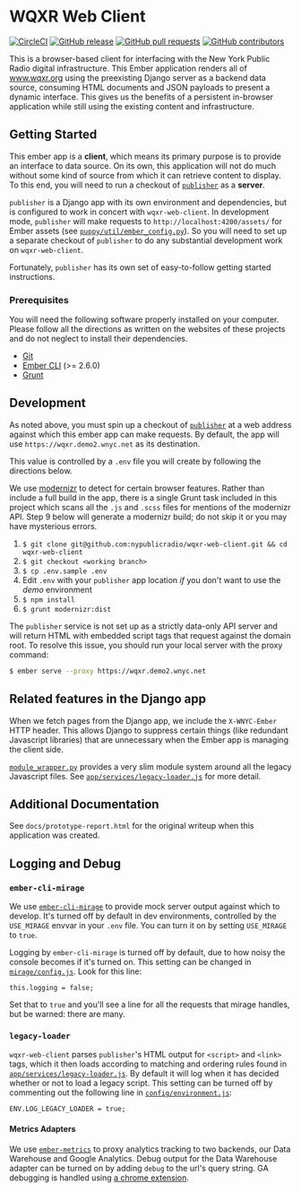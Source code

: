 # WQXR Web Client
[![CircleCI](https://img.shields.io/circleci/token/79cbe978f67ba6a90a048146da6f513d8001997a/project/github/nypublicradio/wqxr-web-client/main.svg?style=flat-square)](https://circleci.com/gh/nypublicradio/wqxr-web-client/tree/main) [![GitHub release](https://img.shields.io/github/release/nypublicradio/wqxr-web-client.svg?style=flat-square)](https://github.com/nypublicradio/wqxr-web-client/releases/latest) [![GitHub pull requests](https://img.shields.io/github/issues-pr/nypublicradio/wqxr-web-client.svg?style=flat-square)](https://github.com/nypublicradio/wqxr-web-client/pulls) [![GitHub contributors](https://img.shields.io/github/contributors/nypublicradio/wqxr-web-client.svg?style=flat-square)](https://github.com/nypublicradio/wqxr-web-client/graphs/contributors) 

This is a browser-based client for interfacing with the New York Public Radio digital infrastructure.  This Ember application renders all of www.wqxr.org using the preexisting Django server as a backend data source, consuming HTML documents and JSON payloads to present a dynamic interface. This gives us the benefits of a persistent in-browser application while still using the existing content and infrastructure.

## Getting Started

This ember app is a **client**, which means its primary purpose is to provide an interface to data source. On its own, this application will not do much without some kind of source from which it can retrieve content to display. To this end, you will need to run a checkout of [`publisher`](https://github.com/nypublicradio/publisher) as a **server**.

`publisher` is a Django app with its own environment and dependencies, but is configured to work in concert with `wqxr-web-client`. In development mode, `publisher` will make requests to `http://localhost:4200/assets/` for Ember assets (see [`puppy/util/ember_config.py`](https://github.com/nypublicradio/publisher/blob/master/puppy/util/ember_config.py)). So you will need to set up a separate checkout of `publisher` to do any substantial development work on `wqxr-web-client`.

Fortunately, `publisher` has its own set of easy-to-follow getting started instructions.

### Prerequisites

You will need the following software properly installed on your computer. Please follow all the directions as written on the websites of these projects and do not neglect to install their dependencies.

* [Git](http://git-scm.com/downloads)
* [Ember CLI](https://ember-cli.com/user-guide/#getting-started) (>= 2.6.0)
* [Grunt](http://gruntjs.com/getting-started)

## Development

As noted above, you must spin up a checkout of [`publisher`](https://github.com/nypublicradio/publisher) at a web address against which this ember app can make requests. By default, the app will use `https://wqxr.demo2.wnyc.net` as its destination.

This value is controlled by a `.env` file you will create by following the directions below.

We use [modernizr](https://modernizr.com/) to detect for certain browser features. Rather than include a full build in the app, there is a single Grunt task included in this project which scans all the `.js` and `.scss` files for mentions of the modernizr API. Step 9 below will generate a modernizr build; do not skip it or you may have mysterious errors.

1. `$ git clone git@github.com:nypublicradio/wqxr-web-client.git && cd wqxr-web-client`
2. `$ git checkout <working branch>`
3. `$ cp .env.sample .env`
4. Edit `.env` with your `publisher` app location _if_ you don't want to use the _demo_ environment
5. `$ npm install`
6. `$ grunt modernizr:dist`

The `publisher` service is not set up as a strictly data-only API server and will return HTML with embedded script tags that request against the domain root. To resolve this issue, you should run your local server with the proxy command:
```sh
$ ember serve --proxy https://wqxr.demo2.wnyc.net
```

## Related features in the Django app

When we fetch pages from the Django app, we include the `X-WNYC-Ember` HTTP header. This allows Django to suppress certain things (like redundant Javascript libraries) that are unnecessary when the Ember app is managing the client side.

[`module_wrapper.py`](https://github.com/nypublicradio/publisher/blob/master/puppy/util/module_wrapper.py) provides a very slim module system around all the legacy Javascript files. See [`app/services/legacy-loader.js`](https://github.com/nypublicradio/wqxr-web-client/blob/main/app/services/legacy-loader.js) for more detail.

## Additional Documentation

See `docs/prototype-report.html` for the original writeup when this application was created.

## Logging and Debug
### `ember-cli-mirage`
We use [`ember-cli-mirage`](http://www.ember-cli-mirage.com/) to provide mock server output against which to develop. It's turned off by default in dev environments, controlled by the `USE_MIRAGE` envvar in your `.env` file. You can turn it on by setting `USE_MIRAGE` to `true`.

Logging by `ember-cli-mirage` is turned off by default, due to how noisy the console becomes if it's turned on. This setting can be changed in [`mirage/config.js`](https://github.com/nypublicradio/wqxr-web-client/blob/main/mirage/config.js). Look for this line:
```
this.logging = false;
```
Set that to `true` and you'll see a line for all the requests that mirage handles, but be warned: there are many.

### `legacy-loader`
`wqxr-web-client` parses `publisher`'s HTML output for `<script>` and `<link>` tags, which it then loads according to matching and ordering rules found in [`app/services/legacy-loader.js`](https://github.com/nypublicradio/wqxr-web-client/blob/main/app/services/legacy-loader.js). By default it will log when it has decided whether or not to load a legacy script. This setting can be turned off by commenting out the following line in [`config/environment.js`](https://github.com/nypublicradio/wqxr-web-client/blob/main/config/environment.js):
```
ENV.LOG_LEGACY_LOADER = true;
```

#### Metrics Adapters
We use [`ember-metrics`](https://github.com/poteto/ember-metrics) to proxy analytics tracking to two backends, our Data Warehouse and Google Analytics. Debug output for the Data Warehouse adapter can be turned on by adding `debug` to the url's query string. GA debugging is handled using [a chrome extension](https://chrome.google.com/webstore/detail/google-analytics-debugger/jnkmfdileelhofjcijamephohjechhna?hl=en).
